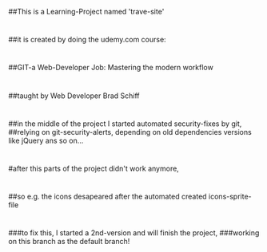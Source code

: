 ##This is a Learning-Project named 'trave-site'
#
##it is created by doing the udemy.com course:
#
##GIT-a Web-Developer Job: Mastering the modern workflow
#
##taught by Web  Developer Brad Schiff
#
##in the middle of the project I started automated security-fixes by git, 
##relying on git-security-alerts, depending on old dependencies versions like jQuery ans so on...
#
#
#after this parts of the project didn't work anymore, 
#
##so e.g. the icons desapeared after the automated created icons-sprite-file
#
#
#
#
###to fix this, I started a 2nd-version and will finish the project, 
###working on this branch as the default branch!